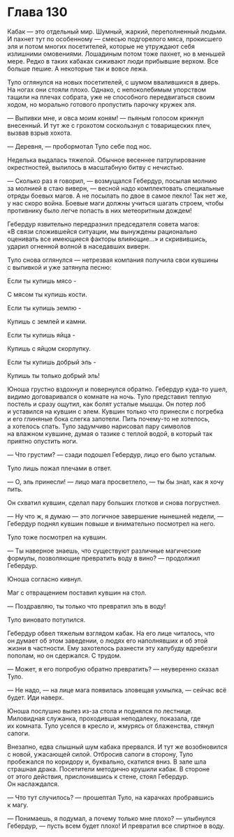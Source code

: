 # Глава 130

Кабак — это отдельный мир. Шумный, жаркий, переполненный людьми. И пахнет тут по особенному — смесью подгорелого мяса, прокисшего эля и потом многих посетителей, которые не утруждают себя излишними омовениями. Лошадиным потом тоже пахнет, но в меньшей мере. Редко в таких кабаках сиживают люди прибывшие верхом. Все больше пешие. А некоторые так и вовсе лежа.

Туло оглянулся на новых посетителей, с шумом ввалившихся в дверь. На ногах они стояли плохо. Однако, с непоколебимым упорством тащили на плечах собрата, уже не способного передвигаться своим ходом, но морально готового пропустить парочку кружек эля.

— Выпивки мне, и овса моим коням! — пьяным голосом крикнул внесенный. И тут же с грохотом соскользнул с товарищеских плеч, вызвав взрыв хохота. 

— Деревня, — пробормотал Туло себе под нос.

Неделька выдалась тяжелой. Обычное весеннее патрулирование окрестностей, вылилось в масштабную битву с нечистью. 

— Сколько раз я говорил, — возмущался Гебердур, посылая молнию за молнией в стаю виверн, — весной надо комплектовать специальные отряды боевых магов. А не посылать по двое в самое пекло! Так нет же, у нас скоро война. Боевые маги должны учиться шагать строем, чтобы противнику было легче попасть в них метеоритным дождем!

Гебердур язвительно передразнил председателя совета магов: «В связи сложившейся ситуации, мы вынуждены рационально оценивать все имеющиеся факторы влияющие...» и скривившись, ударил огненной волной в наседавших виверн.

Туло снова оглянулся — нетрезвая компания получила свои кувшины с выпивкой и уже затянула песню:

Если ты купишь мясо -

С мясом ты купишь кости.

Если ты купишь землю -

Купишь с землей и камни.

Если ты купишь яйца -

Купишь с яйцом скорлупку.

Если ты купишь добрый эль -

Купишь ты только добрый эль!

Юноша грустно вздохнул и повернулся обратно. Гебердур куда-то ушел, видимо договаривался о комнате на ночь. Туло представил теплую постель и сразу ощутил, как болят усталые мышцы. Он потер лоб и уставился на кувшин с элем. Кувшин только что принесли с погребка и его глиняные бока слегка запотели. Пить почему-то не хотелось, а хотелось спать. Туло задумчиво нарисовал пару символов на влажном кувшине, думая о тазике с теплой водой, в который так приятно опустить ноги. 

— Что грустим? — сзади подошел Гебердур, лицо его было усталым.

Туло лишь пожал плечами в ответ.

— О, эль принесли! — лицо мага просветлело, — ты бы знал, как я хочу пить.

Он схватил кувшин, сделал пару больших глотков и снова погрустнел.

— Ну что ж, я думаю — это логичное завершение нынешней недели, — Гебердур поднял кувшин повыше и внимательно посмотрел на него.

Туло тоже посмотрел на кувшин.

— Ты наверное знаешь, что существуют различные магические формулы, позволяющие превратить воду в вино? — продолжил Гебердур.

Юноша согласно кивнул.

Маг с отвращением поставил кувшин на стол.

— Поздравляю, ты только что превратил эль в воду! 

Туло виновато потупился.

Гебердур обвел тяжелым взглядом кабак. На его лице читалось, что он думает об этом заведении, о людях его наполнявших и об этой жизни в частности. Ему захотелось разнести эту халубуду вдребезги пополам, но он сдержался. С трудом. 

— Может, я его попробую обратно превратить? — неуверенно сказал Туло.

— Не надо, — на лице мага появилась зловещая ухмылка, — сейчас всё будет. Иди наверх.

Юноша послушно вылез из-за стола и поднялся по лестнице. Миловидная служанка, проходившая неподалеку, показала, где их комната. Туло уселся в кресло и, жмурясь от блаженства, стянул сапоги. 

Внезапно, едва слышный шум кабака прервался. И тут же возобновился с новой, ужасающей силой. Отбросив сапоги в сторону, Туло пробежался по коридору и, буквально, скатился вниз. В зале шла страшная драка. Посетители методично крушили кабак. В стороне от этого действия, прислонившись к стене, стоял Гебердур. Он наслаждался.

— Что тут случилось? — прошептал Туло, на карачках пробравшись к магу.

— Понимаешь, я подумал, а почему только мне плохо? — улыбнулся Гебердур, — пусть всем будет плохо! И превратил все спиртное в воду.



